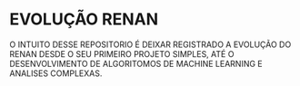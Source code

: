 # EVOLUÇÃO RENAN

O INTUITO DESSE REPOSITORIO É DEIXAR REGISTRADO A EVOLUÇÃO DO RENAN DESDE O SEU PRIMEIRO PROJETO SIMPLES, ATÉ O DESENVOLVIMENTO DE ALGORITOMOS DE MACHINE LEARNING E ANALISES COMPLEXAS.


